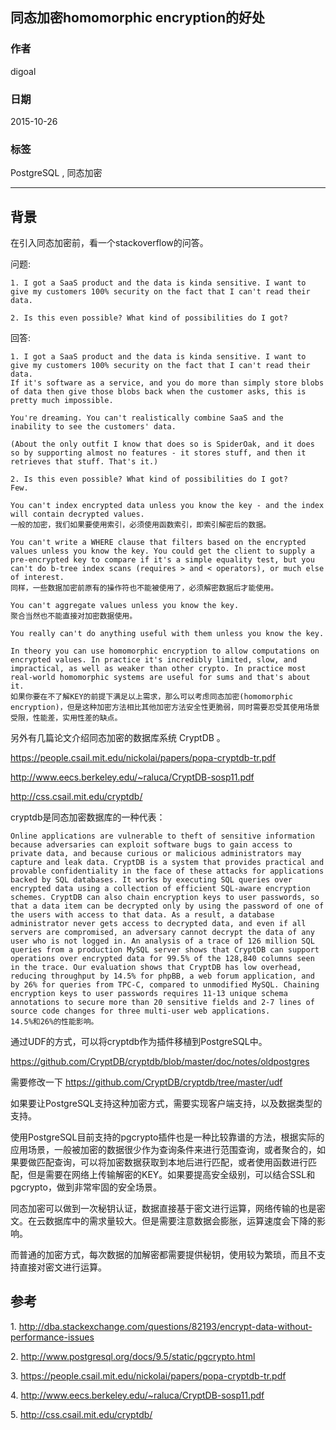## 同态加密homomorphic encryption的好处  
                                                                                                                                                                         
### 作者                                                                                                                                                        
digoal                                                                                                                                                        
                                                                                                                                                        
### 日期                                                                                                                                                         
2015-10-26                                                                                                                                             
                                                                                                                                                          
### 标签                                                                                                                                                        
PostgreSQL , 同态加密          
                                                                                                                                                                    
----                                                                                                                                                                    
                                                                                                                                                                     
## 背景                                                                                             
在引入同态加密前，看一个stackoverflow的问答。  
  
问题:  
  
```  
1. I got a SaaS product and the data is kinda sensitive. I want to give my customers 100% security on the fact that I can't read their data.  
  
2. Is this even possible? What kind of possibilities do I got?  
```  
  
回答:  
  
```  
1. I got a SaaS product and the data is kinda sensitive. I want to give my customers 100% security on the fact that I can't read their data.  
If it's software as a service, and you do more than simply store blobs of data then give those blobs back when the customer asks, this is pretty much impossible.  
  
You're dreaming. You can't realistically combine SaaS and the inability to see the customers' data.  
  
(About the only outfit I know that does so is SpiderOak, and it does so by supporting almost no features - it stores stuff, and then it retrieves that stuff. That's it.)  
  
2. Is this even possible? What kind of possibilities do I got?  
Few.  
  
You can't index encrypted data unless you know the key - and the index will contain decrypted values.  
一般的加密，我们如果要使用索引，必须使用函数索引，即索引解密后的数据。  
  
You can't write a WHERE clause that filters based on the encrypted values unless you know the key. You could get the client to supply a pre-encrypted key to compare if it's a simple equality test, but you can't do b-tree index scans (requires > and < operators), or much else of interest.  
同样，一些数据加密前原有的操作符也不能被使用了，必须解密数据后才能使用。  
  
You can't aggregate values unless you know the key.  
聚合当然也不能直接对加密数据使用。  
  
You really can't do anything useful with them unless you know the key.  
  
In theory you can use homomorphic encryption to allow computations on encrypted values. In practice it's incredibly limited, slow, and impractical, as well as weaker than other crypto. In practice most real-world homomorphic systems are useful for sums and that's about it.  
如果你要在不了解KEY的前提下满足以上需求，那么可以考虑同态加密(homomorphic encryption)，但是这种加密方法相比其他加密方法安全性更脆弱，同时需要忍受其使用场景受限，性能差，实用性差的缺点。  
```  
  
另外有几篇论文介绍同态加密的数据库系统 CryptDB 。  
  
https://people.csail.mit.edu/nickolai/papers/popa-cryptdb-tr.pdf  
  
http://www.eecs.berkeley.edu/~raluca/CryptDB-sosp11.pdf  
  
http://css.csail.mit.edu/cryptdb/  
  
  
cryptdb是同态加密数据库的一种代表：  
  
```  
Online applications are vulnerable to theft of sensitive information because adversaries can exploit software bugs to gain access to private data, and because curious or malicious administrators may capture and leak data. CryptDB is a system that provides practical and provable confidentiality in the face of these attacks for applications backed by SQL databases. It works by executing SQL queries over encrypted data using a collection of efficient SQL-aware encryption schemes. CryptDB can also chain encryption keys to user passwords, so that a data item can be decrypted only by using the password of one of the users with access to that data. As a result, a database administrator never gets access to decrypted data, and even if all servers are compromised, an adversary cannot decrypt the data of any user who is not logged in. An analysis of a trace of 126 million SQL queries from a production MySQL server shows that CryptDB can support operations over encrypted data for 99.5% of the 128,840 columns seen in the trace. Our evaluation shows that CryptDB has low overhead, reducing throughput by 14.5% for phpBB, a web forum application, and by 26% for queries from TPC-C, compared to unmodified MySQL. Chaining encryption keys to user passwords requires 11-13 unique schema annotations to secure more than 20 sensitive fields and 2-7 lines of source code changes for three multi-user web applications.  
14.5%和26%的性能影响。  
```  
  
通过UDF的方式，可以将cryptdb作为插件移植到PostgreSQL中。  
  
https://github.com/CryptDB/cryptdb/blob/master/doc/notes/oldpostgres  
  
需要修改一下  https://github.com/CryptDB/cryptdb/tree/master/udf  
  
如果要让PostgreSQL支持这种加密方式，需要实现客户端支持，以及数据类型的支持。  
  
使用PostgreSQL目前支持的pgcrypto插件也是一种比较靠谱的方法，根据实际的应用场景，一般被加密的数据很少作为查询条件来进行范围查询，或者聚合的，如果要做匹配查询，可以将加密数据获取到本地后进行匹配，或者使用函数进行匹配，但是需要在网络上传输解密的KEY。如果要提高安全级别，可以结合SSL和pgcrypto，做到非常牢固的安全场景。  
  
同态加密可以做到一次秘钥认证，数据直接基于密文进行运算，网络传输的也是密文。在云数据库中的需求量较大。但是需要注意数据会膨胀，运算速度会下降的影响。  
  
而普通的加密方式，每次数据的加解密都需要提供秘钥，使用较为繁琐，而且不支持直接对密文进行运算。  
  
## 参考  
1\. http://dba.stackexchange.com/questions/82193/encrypt-data-without-performance-issues  
  
2\. http://www.postgresql.org/docs/9.5/static/pgcrypto.html  
  
3\. https://people.csail.mit.edu/nickolai/papers/popa-cryptdb-tr.pdf  
  
4\. http://www.eecs.berkeley.edu/~raluca/CryptDB-sosp11.pdf  
  
5\. http://css.csail.mit.edu/cryptdb/  
